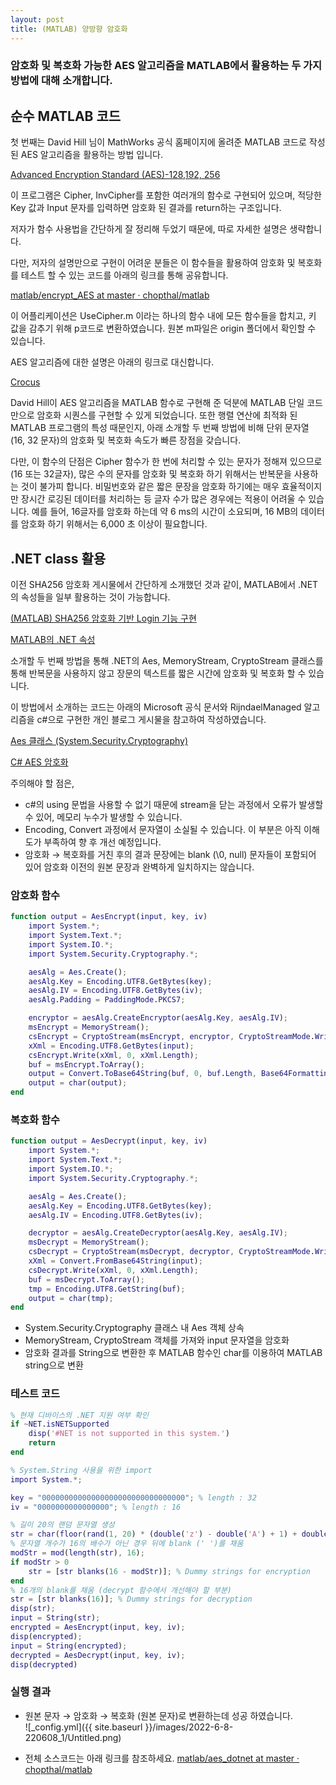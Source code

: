 ```yaml
---
layout: post
title: (MATLAB) 양방향 암호화
---
```


### 암호화 및 복호화 가능한 AES 알고리즘을 MATLAB에서 활용하는 두 가지 방법에 대해 소개합니다.

## 순수 MATLAB 코드

첫 번째는 David Hill 님이 MathWorks 공식 홈페이지에 올려준 MATLAB 코드로 작성된 AES 알고리즘을 활용하는 방법 입니다.

[Advanced Encryption Standard (AES)-128,192, 256](https://kr.mathworks.com/matlabcentral/fileexchange/73412-advanced-encryption-standard-aes-128-192-256?s_tid=srchtitle)

이 프로그램은 Cipher, InvCipher를 포함한 여러개의 함수로 구현되어 있으며, 적당한 Key 값과 Input 문자를 입력하면 암호화 된 결과를 return하는 구조입니다.

저자가 함수 사용법을 간단하게 잘 정리해 두었기 때문에, 따로 자세한 설명은 생략합니다.

다만, 저자의 설명만으로 구현이 어려운 분들은 이 함수들을 활용하여 암호화 및 복호화를 테스트 할 수 있는 코드를 아래의 링크를 통해 공유합니다.

[matlab/encrypt_AES at master · chopthal/matlab](https://github.com/chopthal/matlab/tree/master/encrypt_AES)

이 어플리케이션은 UseCipher.m 이라는 하나의 함수 내에 모든 함수들을 합치고, 키 값을 감추기 위해 p코드로 변환하였습니다. 원본 m파일은 origin 폴더에서 확인할 수 있습니다.

AES 알고리즘에 대한 설명은 아래의 링크로 대신합니다.

[Crocus](https://www.crocus.co.kr/1230)

David Hill이 AES 알고리즘을 MATLAB 함수로 구현해 준 덕분에 MATLAB 단일 코드만으로 암호화 시퀀스를 구현할 수 있게 되었습니다. 또한 행렬 연산에 최적화 된 MATLAB 프로그램의 특성 때문인지, 아래 소개할 두 번째 방법에 비해 단위 문자열 (16, 32 문자)의 암호화 및 복호화 속도가 빠른 장점을 갖습니다.

다만, 이 함수의 단점은 Cipher 함수가 한 번에 처리할 수 있는 문자가 정해져 있으므로 (16 또는 32글자), 많은 수의 문자를 암호화 및 복호화 하기 위해서는 반복문을 사용하는 것이 불가피 합니다. 비밀번호와 같은 짧은 문장을 암호화 하기에는 매우 효율적이지만 장시간 로깅된 데이터를 처리하는 등 글자 수가 많은 경우에는 적용이 어려울 수 있습니다. 예를 들어, 16글자를 암호화 하는데 약 6 ms의 시간이 소요되며, 16 MB의 데이터를 암호화 하기 위해서는 6,000 초 이상이 필요합니다.

## .NET class 활용

이전 SHA256 암호화 게시물에서 간단하게 소개했던 것과 같이, MATLAB에서 .NET의 속성들을 일부 활용하는 것이 가능합니다.

[(MATLAB) SHA256 암호화 기반 Login 기능 구현](https://chopthal.github.io/220512_1/)

[MATLAB의 .NET 속성](https://kr.mathworks.com/help/matlab/properties.html?s_tid=CRUX_lftnav)

소개할 두 번째 방법을 통해 .NET의 Aes, MemoryStream, CryptoStream 클래스를 통해 반복문을 사용하지 않고 장문의 텍스트를 짧은 시간에 암호화 및 복호화 할 수 있습니다.

이 방법에서 소개하는 코드는 아래의 Microsoft 공식 문서와 RijndaelManaged 알고리즘을 c#으로 구현한 개인 블로그 게시물을 참고하여 작성하였습니다.

[Aes 클래스 (System.Security.Cryptography)](https://docs.microsoft.com/ko-kr/dotnet/api/system.security.cryptography.aes?view=net-6.0)

[C# AES 암호화](https://nickname.tistory.com/25)

주의해야 할 점은,

- c#의 using 문법을 사용할 수 없기 때문에 stream을 닫는 과정에서 오류가 발생할 수 있어, 메모리 누수가 발생할 수 있습니다.
- Encoding, Convert 과정에서 문자열이 소실될 수 있습니다. 이 부분은 아직 이해도가 부족하여 향 후 개선 예정입니다.
- 암호화 → 복호화를 거친 후의 결과 문장에는 blank (\0, null) 문자들이 포함되어 있어 암호화 이전의 원본 문장과 완벽하게 일치하지는 않습니다.

### 암호화 함수

```matlab
function output = AesEncrypt(input, key, iv)
    import System.*;
    import System.Text.*;
    import System.IO.*;
    import System.Security.Cryptography.*;

    aesAlg = Aes.Create();
    aesAlg.Key = Encoding.UTF8.GetBytes(key);
    aesAlg.IV = Encoding.UTF8.GetBytes(iv);
    aesAlg.Padding = PaddingMode.PKCS7;

    encryptor = aesAlg.CreateEncryptor(aesAlg.Key, aesAlg.IV);
    msEncrypt = MemoryStream();
    csEncrypt = CryptoStream(msEncrypt, encryptor, CryptoStreamMode.Write);
    xXml = Encoding.UTF8.GetBytes(input);
    csEncrypt.Write(xXml, 0, xXml.Length);
    buf = msEncrypt.ToArray();
    output = Convert.ToBase64String(buf, 0, buf.Length, Base64FormattingOptions.None);
    output = char(output);
end
```

### 복호화 함수

```matlab
function output = AesDecrypt(input, key, iv)
    import System.*;
    import System.Text.*;
    import System.IO.*;
    import System.Security.Cryptography.*;

    aesAlg = Aes.Create();
    aesAlg.Key = Encoding.UTF8.GetBytes(key);
    aesAlg.IV = Encoding.UTF8.GetBytes(iv);

    decryptor = aesAlg.CreateDecryptor(aesAlg.Key, aesAlg.IV);
    msDecrypt = MemoryStream();
    csDecrypt = CryptoStream(msDecrypt, decryptor, CryptoStreamMode.Write);
    xXml = Convert.FromBase64String(input);
    csDecrypt.Write(xXml, 0, xXml.Length);
    buf = msDecrypt.ToArray();
    tmp = Encoding.UTF8.GetString(buf);
    output = char(tmp);
end
```

- System.Security.Cryptography 클래스 내 Aes 객체 상속
- MemoryStream, CryptoStream 객체를 가져와 input 문자열을 암호화
- 암호화 결과를 String으로 변환한 후 MATLAB 함수인 char를 이용하여 MATLAB string으로 변환

### 테스트 코드

```matlab
% 현재 디바이스의 .NET 지원 여부 확인
if ~NET.isNETSupported
    disp('#NET is not supported in this system.')
    return
end

% System.String 사용을 위한 import
import System.*;

key = "00000000000000000000000000000000"; % length : 32
iv = "0000000000000000"; % length : 16

% 길이 20의 랜덤 문자열 생성
str = char(floor(rand(1, 20) * (double('z') - double('A') + 1) + double('a')));
% 문자열 개수가 16의 배수가 아닌 경우 뒤에 blank (' ')를 채움
modStr = mod(length(str), 16);
if modStr > 0
    str = [str blanks(16 - modStr)]; % Dummy strings for encryption
end
% 16개의 blank를 채움 (decrypt 함수에서 개선해야 할 부분)
str = [str blanks(16)]; % Dummy strings for decryption
disp(str);
input = String(str);
encrypted = AesEncrypt(input, key, iv);
disp(encrypted);
input = String(encrypted);
decrypted = AesDecrypt(input, key, iv);
disp(decrypted)
```

### 실행 결과

- 원본 문자 → 암호화 → 복호화 (원본 문자)로 변환하는데 성공 하였습니다.  
  ![_config.yml]({{ site.baseurl }}/images/2022-6-8-220608_1/Untitled.png)

- 전체 소스코드는 아래 링크를 참조하세요.
  [matlab/aes_dotnet at master · chopthal/matlab](https://github.com/chopthal/matlab/tree/master/aes_dotnet)
